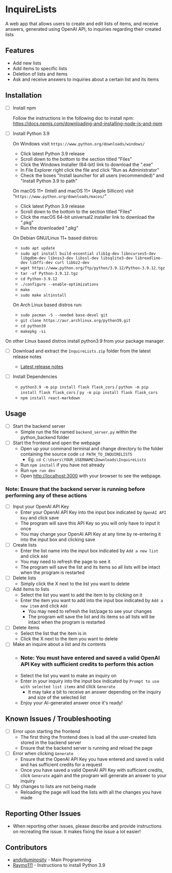 # InquireLists

A web app that allows users to create and edit lists of items, and receive answers, generated using OpenAI API, to inquiries regarding
their created lists

## Features

- Add new lists
- Add items to specific lists
- Deletion of lists and items
- Ask and receive answers to inquiries about a certain list and its items

## Installation
- [ ] Install npm
      
	Follow the instructions in the following doc to install npm: https://docs.npmjs.com/downloading-and-installing-node-js-and-npm

- [ ] Install Python 3.9
	
  On Windows visit `https://www.python.org/downloads/windows/`
	- Click latest Python 3.9 release
	- Scroll down to the bottom to the section titled "Files"
	- Click the Windows Installer (64-bit) link to download the ".exe"
	- In File Explorer right click the file and click "Run as Administrator"
	- Check the boxes "Install launcher for all users (recommended)" and "Install Python 3.9 to path"
	
	On macOS 11+ (Intel) and macOS 11+ (Apple Sillicon) visit "`https://www.python.org/downloads/macos/`"
	- Click latest Python 3.9 release
	- Scroll down to the bottom to the section titled "Files"
	- Click the macOS 64-bit universal2 installer link to download the ".pkg"
	- Run the downloaded ".pkg"
	
    On Debian GNU/Linux 11+ based distros:
    - `sudo apt update`
    - `sudo apt install build-essential zlib1g-dev libncurses5-dev libgdbm-dev libnss3-dev libssl-dev libsqlite3-dev libreadline-dev libffi-dev curl libbz2-dev`
    - `wget https://www.python.org/ftp/python/3.9.12/Python-3.9.12.tgz`
    - `tar -xf Python-3.9.12.tgz`
    - `cd Python-3.9.12`
    - `./configure --enable-optimizations`
    - `make`
    - `sudo make altinstall`

   On Arch Linux based distros run:
	- `sudo pacman -S --needed base-devel git`
 	- `git clone https://aur.archlinux.org/python39.git`
  	- `cd python39`
  	- `makepkg -si`
  	  
On other Linux based distros install python3.9 from your package manager.

- [ ]  Download and extract the `InquireLists.zip` folder from the latest release notes
	- [Latest release notes](https://github.com/andytluminosity/InquireLists/releases/tag/v1.0-alpha)
 
- [ ] Install Dependencies
	- `python3.9 -m pip install flask flask_cors` / `python -m pip install flask flask_cors` / `py -m pip install flask flask_cors`
 	- `npm install react-markdown`
   
## Usage

 - [ ] Start the backend server
	- Simple run the file named `backend_server.py` within the python_backend folder
- [ ] Start the frontend and open the webpage
  - Open up your command terminal and change directory to the folder containing the source code `cd PATH_TO_INQUIRELISTS`
    - Eg. `cd C:\Users\YOUR_USERNAME\Downloads\InquireLists`
  - Run `npm install` if you have not already
  - Run `npm run dev`
  - Open [http://localhost:3000](http://localhost:3000) with your browser to see the webpage.

### Note: Ensure that the backend server is running before performing any of these actions
 - [ ] Input your OpenAI API Key
	- Enter your OpenAI API Key into the input box indicated by `OpenAI API Key` and click save
 	- The program will save this API Key so you will only have to input it once
 	- You may change your OpenAI API Key at any time by re-entering it into the input box and clicking save
 - [ ] Create lists
	- Enter the list name into the input box indicated by `Add a new list` and click `Add`
    - You may need to refresh the page to see it
    - The program will save the list and its items so all lists will be intact when the program is restarted
- [ ] Delete lists
  - Simply click the X next to the list you want to delete
- [ ] Add items to lists
	- Select the list you want to add the item to by clicking on it
  - Enter the item you want to add into the input box indicated by `Add a new item` and click `Add`
    - You may need to refresh the list/page to see your changes
    - The program will save the list and its items so all lists will be intact when the program is restarted
- [ ] Delete items 
  - Select the list that the item is in
  - Click the X next to the item you want to delete
- [ ] Make an inquire about a list and its contents
  - ### Note: You must have entered and saved a valid OpenAI API Key with sufficient credits to perform this action
  - Select the list you want to make an inquiry on
  - Enter in your inquiry into the input box indicated by `Prompt to use with selected list items` and click `Generate`
    - It may take a bit to receive an answer depending on the inquiry and size of the selected list
  - Enjoy your AI-generated answer once it's ready!

## Known Issues / Troubleshooting

- [ ] Error upon starting the frontend
	- The first thing the frontend does is load all the user-created lists stored in the backend server
 	- Ensure that the backend server is running and reload the page
- [ ] Error when clicking `Generate`
	- Ensure that the OpenAI API Key you have entered and saved is valid and has sufficient credits for a request
  - Once you have saved a valid OpenAI API Key with sufficient credits, click `Generate` again and the program will generate an answer to your inquiry
 - [ ] My changes to lists are not being made
	- Reloading the page will load the lists with all the changes you have made

## Reporting Other Issues
- When reporting other issues, please describe and provide instructions on recreating the issue. It makes fixing the issue a lot easier!

## Contributors
- [andytluminosity](https://github.com/andytluminosity) - Main Programming
- [Raymo111](https://github.com/Raymo111/kahoot-answer-bot) - Instructions to install Python 3.9
